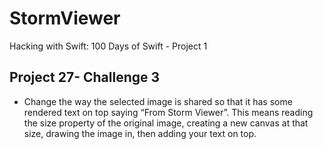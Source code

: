 # StormViewer
Hacking with Swift: 100 Days of Swift - Project 1

## Project 27- Challenge 3

* Change the way the selected image is shared so that it has some rendered text on top saying “From Storm Viewer”. This means reading the size property of the original image, creating a new canvas at that size, drawing the image in, then adding your text on top.
